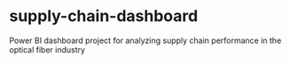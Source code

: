 # supply-chain-dashboard
Power BI dashboard project for analyzing supply chain performance in the optical fiber industry

